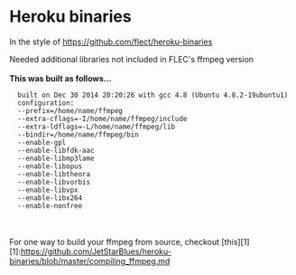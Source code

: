 
Heroku binaries
===

In the style of https://github.com/flect/heroku-binaries

Needed additional libraries not included in FLEC's ffmpeg version
<br><br>
**This was built as follows...**
```
  built on Dec 30 2014 20:20:26 with gcc 4.8 (Ubuntu 4.8.2-19ubuntu1)
  configuration: 
  --prefix=/home/name/ffmpeg 
  --extra-cflags=-I/home/name/ffmpeg/include 
  --extra-ldflags=-L/home/name/ffmpeg/lib 
  --bindir=/home/name/ffmpeg/bin 
  --enable-gpl 
  --enable-libfdk-aac 
  --enable-libmp3lame 
  --enable-libopus 
  --enable-libtheora 
  --enable-libvorbis 
  --enable-libvpx 
  --enable-libx264 
  --enable-nonfree
```

<br><br>
For one way to build your ffmpeg from source, checkout [this][1]
[1]:https://github.com/JetStarBlues/heroku-binaries/blob/master/compiling_ffmpeg.md
